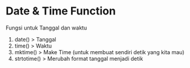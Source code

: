 # Date & Time Function

Fungsi untuk Tanggal dan waktu

1. date() > Tanggal
2. time() > Waktu
3. mktime() > Make Time (untuk membuat sendiri detik yang kita mau)
4. strtotime() > Merubah format tanggal menjadi detik
